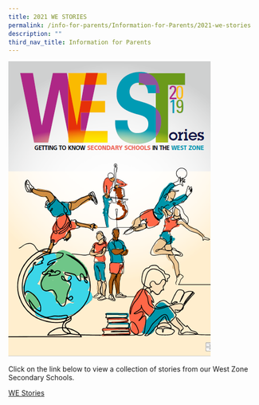```yaml
---
title: 2021 WE STORIES
permalink: /info-for-parents/Information-for-Parents/2021-we-stories
description: ""
third_nav_title: Information for Parents
---
```

![](/images/westories.png)

Click on the link below to view a collection of stories from our West Zone Secondary Schools.

[WE Stories](http://we%20stories/)